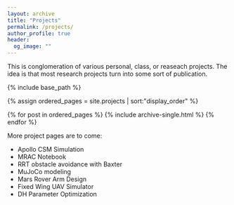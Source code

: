 ```yaml
---
layout: archive
title: "Projects"
permalink: /projects/
author_profile: true
header:
  og_image: ""
---
```



This is conglomeration of various personal, class, or reaseach projects. The idea is that most research projects turn into some sort of publication.


<nbsp>

{% include base_path %}

{% assign ordered_pages = site.projects | sort:"display_order" %}

{% for post in ordered_pages %}
  {% include archive-single.html %}
{% endfor %}

More project pages are to come:

* Apollo CSM Simulation
* MRAC Notebook
* RRT obstacle avoidance with Baxter
* MuJoCo modeling
* Mars Rover Arm Design
* Fixed Wing UAV Simulator
* DH Parameter Optimization